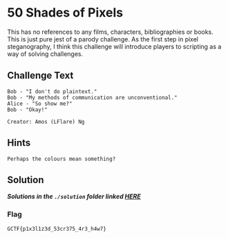 # 50 Shades of Pixels
This has no references to any films, characters, bibliographies or books. This is just pure jest of a parody challenge. As the first step in pixel steganography, I think this challenge will introduce players to scripting as a way of solving challenges.

## Challenge Text
```
Bob - "I don't do plaintext."
Bob - "My methods of communication are unconventional."
Alice - "So show me?"
Bob - "Okay!"

Creator: Amos (LFlare) Ng
```

## Hints
```
Perhaps the colours mean something?
```

## Solution
**_Solutions in the `./solution` folder linked [HERE](./solution)_**

### Flag
`GCTF{p1x3l1z3d_53cr375_4r3_h4w7}`
